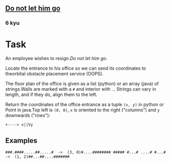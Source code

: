 <h2><a href=https://www.codewars.com/kata/61390c407d15c3003fabbd35/train/python target="_blank">Do not let him go</a></h2><h3>6 kyu</h3><h1 id="task">Task</h1><p>An employee wishes to resign.<em>Do not let him go.</em></p><p>Locate the entrance to his office so we can send its coordinates to theorbital obstacle placement service (OOPS).</p><p>The floor plan of the office is given as a list (python) or an array (java) of strings.Walls are marked with a <code>#</code> and interior with <code>.</code>. Strings can vary in length, and if they do, align them to the left.</p><p>Return the coordinates of the office entrance as a tuple <code>(x, y)</code> in python or Point in java.Top left is <code>(0, 0)</code>, <code>x</code> is oriented to the right ("columns") and <code>y</code> downwards ("rows"):</p><pre><code>+----&gt; x||Vy</code></pre><h2 id="examples">Examples</h2><pre><code>###.####.....##.....#  -&gt;  (3, 0)#....######## ##### #...# ....# #...#  -&gt;  (1, 2)##...##....#######</code></pre>